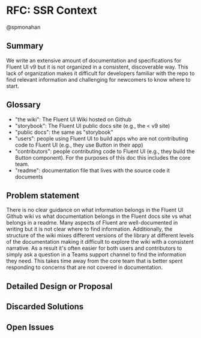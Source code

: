 # RFC: SSR Context

@spmonahan

## Summary

We write an extensive amount of documentation and specifications for Fluent UI v9 but it is not organized in a consistent, discoverable way. This lack of organization makes it difficult for developers familiar with the repo to find relevant information and challenging for newcomers to know where to start.

## Glossary

- "the wiki": The Fluent UI Wiki hosted on Github
- "storybook": The Fluent UI public docs site (e.g., the < v9 site)
- "public docs": the same as "storybook"
- "users": people using Fluent UI to build apps who are not contributing code to Fluent UI (e.g., they use Button in their app)
- "contributors": people contributing code to Fluent UI (e.g., they build the Button component). For the purposes of this doc this includes the core team.
- "readme": documentation file that lives with the source code it documents

## Problem statement

There is no clear guidance on what information belongs in the Fluent UI Github wiki vs what documentation belongs in the Fluent docs site vs what belongs in a readme. Many aspects of Fluent are well-documented in writing but it is not clear where to find information. Additionally, the structure of the wiki mixes different versions of the library at different levels of the documentation making it difficult to explore the wiki with a consistent narrative. As a result it's often easier for both users and contributors to simply ask a question in a Teams support channel to find the information they need. This takes time away from the core team that is better spent responding to concerns that are not covered in documentation.

## Detailed Design or Proposal

## Discarded Solutions

## Open Issues
